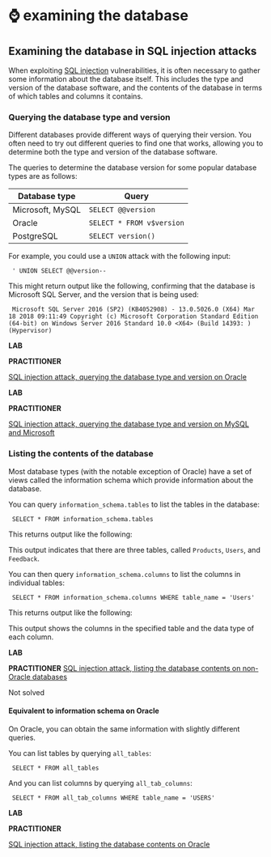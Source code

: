 # ⌚ examining the database

## Examining the database in SQL injection attacks

When exploiting [SQL injection](https://portswigger.net/web-security/sql-injection) vulnerabilities, it is often necessary to gather some information about the database itself. This includes the type and version of the database software, and the contents of the database in terms of which tables and columns it contains.

### Querying the database type and version

Different databases provide different ways of querying their version. You often need to try out different queries to find one that works, allowing you to determine both the type and version of the database software.

The queries to determine the database version for some popular database types are as follows:

| Database type    | Query                     |
| ---------------- | ------------------------- |
| Microsoft, MySQL | `SELECT @@version`        |
| Oracle           | `SELECT * FROM v$version` |
| PostgreSQL       | `SELECT version()`        |

For example, you could use a `UNION` attack with the following input:

```
 ' UNION SELECT @@version--
```

This might return output like the following, confirming that the database is Microsoft SQL Server, and the version that is being used:

```
 Microsoft SQL Server 2016 (SP2) (KB4052908) - 13.0.5026.0 (X64) Mar 18 2018 09:11:49 Copyright (c) Microsoft Corporation Standard Edition (64-bit) on Windows Server 2016 Standard 10.0 <X64> (Build 14393: ) (Hypervisor)
```

**LAB**

**PRACTITIONER**

[SQL injection attack, querying the database type and version on Oracle](https://portswigger.net/web-security/sql-injection/examining-the-database/lab-querying-database-version-oracle)

**LAB**

**PRACTITIONER**

[SQL injection attack, querying the database type and version on MySQL and Microsoft](https://portswigger.net/web-security/sql-injection/examining-the-database/lab-querying-database-version-mysql-microsoft)

### Listing the contents of the database

Most database types (with the notable exception of Oracle) have a set of views called the information schema which provide information about the database.

You can query `information_schema.tables` to list the tables in the database:

```
 SELECT * FROM information_schema.tables
```

This returns output like the following:

This output indicates that there are three tables, called `Products`, `Users`, and `Feedback`.

You can then query `information_schema.columns` to list the columns in individual tables:

```
 SELECT * FROM information_schema.columns WHERE table_name = 'Users'
```

This returns output like the following:

This output shows the columns in the specified table and the data type of each column.

**LAB**

**PRACTITIONER** [SQL injection attack, listing the database contents on non-Oracle databases](https://portswigger.net/web-security/sql-injection/examining-the-database/lab-listing-database-contents-non-oracle)

Not solved

#### Equivalent to information schema on Oracle

On Oracle, you can obtain the same information with slightly different queries.

You can list tables by querying `all_tables`:

```
 SELECT * FROM all_tables
```

And you can list columns by querying `all_tab_columns`:

```
 SELECT * FROM all_tab_columns WHERE table_name = 'USERS'
```

**LAB**

**PRACTITIONER**

[SQL injection attack, listing the database contents on Oracle](https://portswigger.net/web-security/sql-injection/examining-the-database/lab-listing-database-contents-oracle)
